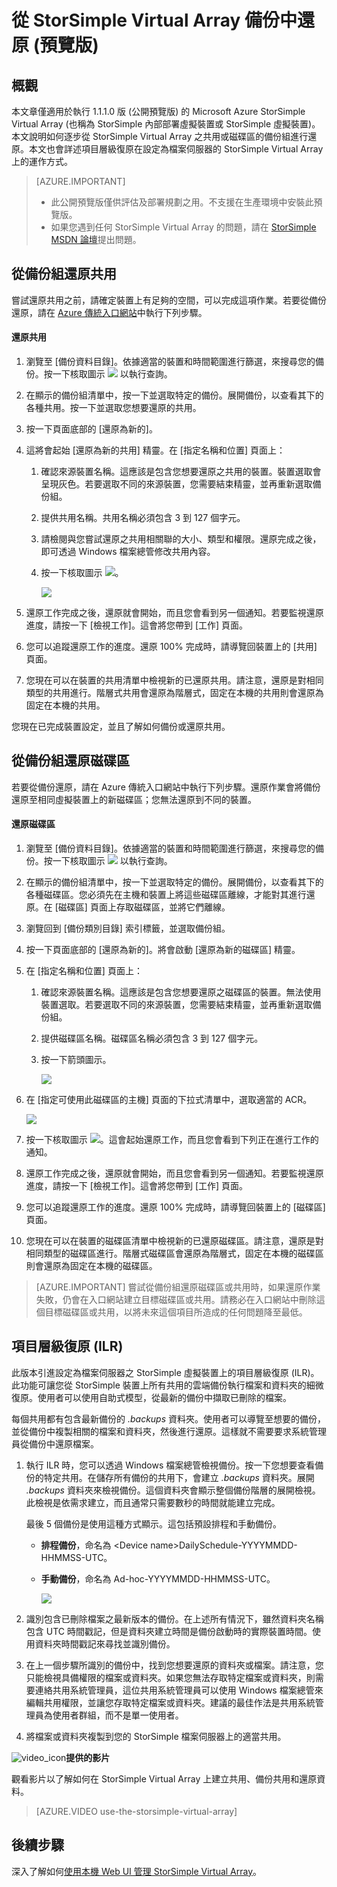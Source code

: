 <properties
   pageTitle="從 StorSimple Virtual Array 備份中還原 (預覽版)"
   description="深入了解如何還原 StorSimple Virtual Array 的備份。"
   services="storsimple"
   documentationCenter="NA"
   authors="alkohli"
   manager="carmonm"
   editor=""/>

<tags
   ms.service="storsimple"
   ms.devlang="NA"
   ms.topic="article"
   ms.tgt_pltfrm="NA"
   ms.workload="NA"
   ms.date="02/23/2016"
   ms.author="alkohli"/>

# 從 StorSimple Virtual Array 備份中還原 (預覽版)

## 概觀 

本文章僅適用於執行 1.1.1.0 版 (公開預覽版) 的 Microsoft Azure StorSimple Virtual Array (也稱為 StorSimple 內部部署虛擬裝置或 StorSimple 虛擬裝置)。本文說明如何逐步從 StorSimple Virtual Array 之共用或磁碟區的備份組進行還原。本文也會詳述項目層級復原在設定為檔案伺服器的 StorSimple Virtual Array 上的運作方式。

> [AZURE.IMPORTANT]
> 
> - 此公開預覽版僅供評估及部署規劃之用。不支援在生產環境中安裝此預覽版。
> - 如果您遇到任何 StorSimple Virtual Array 的問題，請在 [StorSimple MSDN 論壇](https://social.msdn.microsoft.com/Forums/zh-TW/home?forum=StorSimple)提出問題。


## 從備份組還原共用


嘗試還原共用之前，請確定裝置上有足夠的空間，可以完成這項作業。若要從備份還原，請在 [Azure 傳統入口網站](https://manage.windowsazure.com/)中執行下列步驟。

#### 還原共用

1.  瀏覽至 [備份資料目錄]。依據適當的裝置和時間範圍進行篩選，來搜尋您的備份。按一下核取圖示 ![](./media/storsimple-ova-restore/image1.png) 以執行查詢。


1.  在顯示的備份組清單中，按一下並選取特定的備份。展開備份，以查看其下的各種共用。按一下並選取您想要還原的共用。

2.  按一下頁面底部的 [還原為新的]。

3.  這將會起始 [還原為新的共用] 精靈。在 [指定名稱和位置] 頁面上：


	1.  確認來源裝置名稱。這應該是包含您想要還原之共用的裝置。裝置選取會呈現灰色。若要選取不同的來源裝置，您需要結束精靈，並再重新選取備份組。

	2.  提供共用名稱。共用名稱必須包含 3 到 127 個字元。

	3.  請檢閱與您嘗試還原之共用相關聯的大小、類型和權限。還原完成之後，即可透過 Windows 檔案總管修改共用內容。

	4.  按一下核取圖示 ![](./media/storsimple-ova-restore/image1.png)。

		![](./media/storsimple-ova-restore/image9.png)

1.  還原工作完成之後，還原就會開始，而且您會看到另一個通知。若要監視還原進度，請按一下 [檢視工作]。這會將您帶到 [工作] 頁面。

2.  您可以追蹤還原工作的進度。還原 100% 完成時，請導覽回裝置上的 [共用] 頁面。

3.  您現在可以在裝置的共用清單中檢視新的已還原共用。請注意，還原是對相同類型的共用進行。階層式共用會還原為階層式，固定在本機的共用則會還原為固定在本機的共用。

您現在已完成裝置設定，並且了解如何備份或還原共用。


## 從備份組還原磁碟區


若要從備份還原，請在 Azure 傳統入口網站中執行下列步驟。還原作業會將備份還原至相同虛擬裝置上的新磁碟區；您無法還原到不同的裝置。

#### 還原磁碟區

1.  瀏覽至 [備份資料目錄]。依據適當的裝置和時間範圍進行篩選，來搜尋您的備份。按一下核取圖示 ![](./media/storsimple-ova-restore/image1.png) 以執行查詢。

2.  在顯示的備份組清單中，按一下並選取特定的備份。展開備份，以查看其下的各種磁碟區。您必須先在主機和裝置上將這些磁碟區離線，才能對其進行還原。在 [磁碟區] 頁面上存取磁碟區，並將它們離線。

3.  瀏覽回到 [備份類別目錄] 索引標籤，並選取備份組。

5.  按一下頁面底部的 [還原為新的]。將會啟動 [還原為新的磁碟區] 精靈。

1.  在 [指定名稱和位置] 頁面上：


	1.  確認來源裝置名稱。這應該是包含您想要還原之磁碟區的裝置。無法使用裝置選取。若要選取不同的來源裝置，您需要結束精靈，並再重新選取備份組。

	2.  提供磁碟區名稱。磁碟區名稱必須包含 3 到 127 個字元。

	3.  按一下箭頭圖示。

		![](./media/storsimple-ova-restore/image12.png)

1.  在 [指定可使用此磁碟區的主機] 頁面的下拉式清單中，選取適當的 ACR。

	![](./media/storsimple-ova-restore/image13.png)

1.  按一下核取圖示 ![](./media/storsimple-ova-restore/image1.png)。這會起始還原工作，而且您會看到下列正在進行工作的通知。

2.  還原工作完成之後，還原就會開始，而且您會看到另一個通知。若要監視還原進度，請按一下 [檢視工作]。這會將您帶到 [工作] 頁面。

3.  您可以追蹤還原工作的進度。還原 100% 完成時，請導覽回裝置上的 [磁碟區] 頁面。

4.  您現在可以在裝置的磁碟區清單中檢視新的已還原磁碟區。請注意，還原是對相同類型的磁碟區進行。階層式磁碟區會還原為階層式，固定在本機的磁碟區則會還原為固定在本機的磁碟區。

> [AZURE.IMPORTANT] 嘗試從備份組還原磁碟區或共用時，如果還原作業失敗，仍會在入口網站建立目標磁碟區或共用。請務必在入口網站中刪除這個目標磁碟區或共用，以將未來這個項目所造成的任何問題降至最低。

## 項目層級復原 (ILR)

此版本引進設定為檔案伺服器之 StorSimple 虛擬裝置上的項目層級復原 (ILR)。此功能可讓您從 StorSimple 裝置上所有共用的雲端備份執行檔案和資料夾的細微復原。使用者可以使用自助式模型，從最新的備份中擷取已刪除的檔案。

每個共用都有包含最新備份的 *.backups* 資料夾。使用者可以導覽至想要的備份，並從備份中複製相關的檔案和資料夾，然後進行還原。這樣就不需要要求系統管理員從備份中還原檔案。

1.  執行 ILR 時，您可以透過 Windows 檔案總管檢視備份。按一下您想要查看備份的特定共用。在儲存所有備份的共用下，會建立 *.backups* 資料夾。展開 *.backups* 資料夾來檢視備份。這個資料夾會顯示整個備份階層的展開檢視。此檢視是依需求建立，而且通常只需要數秒的時間就能建立完成。

	最後 5 個備份是使用這種方式顯示。這包括預設排程和手動備份。

	
	-   **排程備份**，命名為 &lt;Device name&gt;DailySchedule-YYYYMMDD-HHMMSS-UTC。

	-   **手動備份**，命名為 Ad-hoc-YYYYMMDD-HHMMSS-UTC。
	
		![](./media/storsimple-ova-restore/image14.png)

1.  識別包含已刪除檔案之最新版本的備份。在上述所有情況下，雖然資料夾名稱包含 UTC 時間戳記，但是資料夾建立時間是備份啟動時的實際裝置時間。使用資料夾時間戳記來尋找並識別備份。

2.  在上一個步驟所識別的備份中，找到您想要還原的資料夾或檔案。請注意，您只能檢視具備權限的檔案或資料夾。如果您無法存取特定檔案或資料夾，則需要連絡共用系統管理員，這位共用系統管理員可以使用 Windows 檔案總管來編輯共用權限，並讓您存取特定檔案或資料夾。建議的最佳作法是共用系統管理員為使用者群組，而不是單一使用者。

3.  將檔案或資料夾複製到您的 StorSimple 檔案伺服器上的適當共用。

![video\_icon](./media/storsimple-ova-restore/video_icon.png)**提供的影片**

觀看影片以了解如何在 StorSimple Virtual Array 上建立共用、備份共用和還原資料。

> [AZURE.VIDEO use-the-storsimple-virtual-array]

## 後續步驟

深入了解如何[使用本機 Web UI 管理 StorSimple Virtual Array](storsimple-ova-web-ui-admin.md)。

<!---HONumber=AcomDC_0224_2016-->